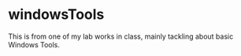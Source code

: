 # windowsTools
This is from one of my lab works in class, mainly tackling about basic Windows Tools.
